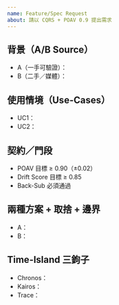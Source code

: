 ```yaml
---
name: Feature/Spec Request
about: 請以 CQRS + POAV 0.9 提出需求
---
```


## 背景（A/B Source）
- A（一手可驗證）：
- B（二手／媒體）：

## 使用情境（Use-Cases）
- UC1：
- UC2：

## 契約／門段
- POAV 目標 ≥ 0.90（±0.02）
- Drift Score 目標 ≥ 0.85
- Back-Sub 必須通過

## 兩種方案 + 取捨 + 邊界
- A：
- B：

## Time-Island 三鉤子
- Chronos：
- Kairos：
- Trace：
